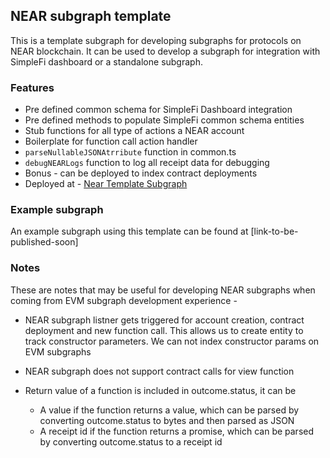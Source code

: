 ## NEAR subgraph template

This is a template subgraph for developing subgraphs for protocols on NEAR blockchain. It can be used to develop a subgraph for integration with SimpleFi dashboard or a standalone subgraph.

### Features

- Pre defined common schema for SimpleFi Dashboard integration
- Pre defined methods to populate SimpleFi common schema entities
- Stub functions for all type of actions a NEAR account
- Boilerplate for function call action handler
- `parseNullableJSONAtrribute` function in common.ts
- `debugNEARLogs` function to log all receipt data for debugging
- Bonus - can be deployed to index contract deployments
- Deployed at - [Near Template Subgraph](https://thegraph.com/hosted-service/subgraph/simplefi-finance/near-template)

### Example subgraph

An example subgraph using this template can be found at [link-to-be-published-soon]

### Notes

These are notes that may be useful for developing NEAR subgraphs when coming from EVM subgraph development experience -

- NEAR subgraph listner gets triggered for account creation, contract deployment and new function call. This allows us to create entity to track constructor parameters. We can not index constructor params on EVM subgraphs

- NEAR subgraph does not support contract calls for view function

- Return value of a function is included in outcome.status, it can be

  - A value if the function returns a value, which can be parsed by converting outcome.status to bytes and then parsed as JSON
  - A receipt id if the function returns a promise, which can be parsed by converting outcome.status to a receipt id
  
